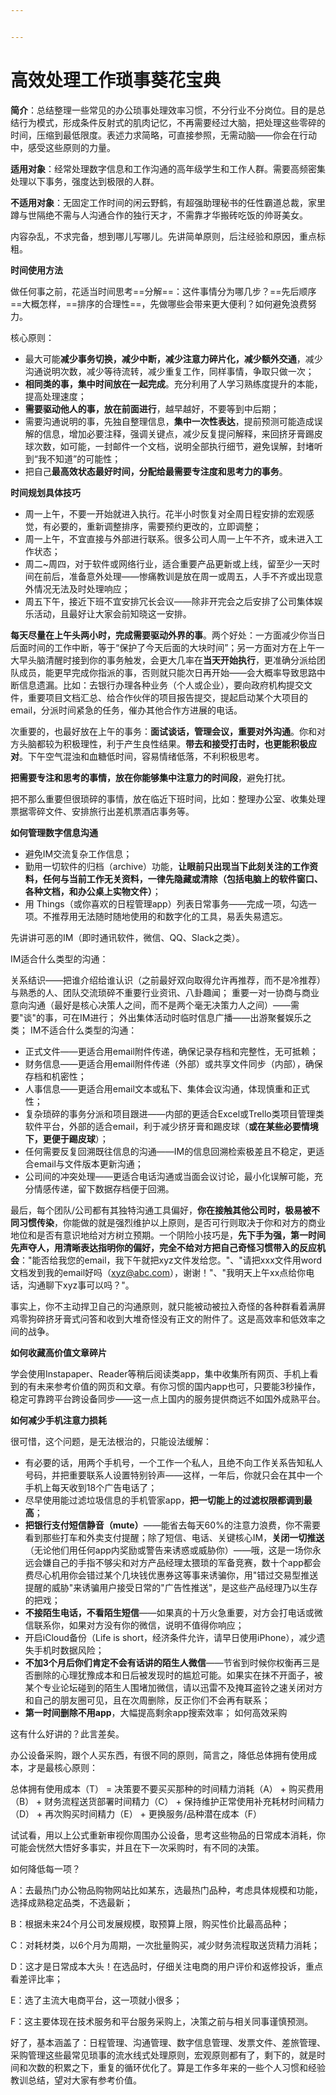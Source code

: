 ```yaml
---


---
```


# 高效处理工作琐事葵花宝典

​​**​简介**：总结整理一些常见的办公琐事处理效率习惯，不分行业不分岗位。目的是总结行为模式，形成条件反射式的肌肉记忆，不再需要经过大脑，把处理这些零碎的时间，压缩到最低限度。表述力求简略，可直接参照，无需动脑——你会在行动中，感受这些原则的力量。

**适用对象**：经常处理数字信息和工作沟通的高年级学生和工作人群。需要高频密集处理以下事务，强度达到极限的人群。

**不适用对象**：无固定工作时间的闲云野鹤，有超强助理秘书的任性霸道总裁，家里蹲与世隔绝不需与人沟通合作的独行天才，不需靠才华搬砖吃饭的帅哥美女。

内容杂乱，不求完备，想到哪儿写哪儿。先讲简单原则，后注经验和原因，重点标粗。

**时间使用方法**

做任何事之前，花适当时间思考==分解==：这件事情分为哪几步？==先后顺序==大概怎样，==排序的合理性==，先做哪些会带来更大便利？如何避免浪费努力。

核心原则：

- 最大可能**减少事务切换，减少中断，减少注意力碎片化，减少额外交通**，减少沟通说明次数，减少等待流转，减少重复工作，同样事情，争取只做一次；
- **相同类的事，集中时间放在一起完成**。充分利用了人学习熟练度提升的本能，提高处理速度；
- **需要驱动他人的事，放在前面进行**，越早越好，不要等到中后期；
- 需要沟通说明的事，先独自整理信息，**集中一次性表达**，提前预测可能造成误解的信息，增加必要注释，强调关键点，减少反复提问解释，来回挤牙膏踢皮球次数，如可能，一封邮件一个文档，说明全部执行细节，避免误解，封堵听到“我不知道”的可能性；
- 把自己**最高效状态最好时间，分配给最需要专注度和思考力的事务**。

**时间规划具体技巧**

- 周一上午，不要一开始就进入执行。花半小时恢复对全周日程安排的宏观感觉，有必要的，重新调整排序，需要预约更改的，立即调整；
- 周一上午，不宜直接与外部进行联系。很多公司人周一上午不齐，或未进入工作状态；
- 周二~周四，对于软件或网络行业，适合重要产品更新或上线，留至少一天时间在前后，准备意外处理——惨痛教训是放在周一或周五，人手不齐或出现意外情况无法及时处理响应；
- 周五下午，接近下班不宜安排冗长会议——除非开完会之后安排了公司集体娱乐活动，且最好让大家会前知晓这一安排。

**每天尽量在上午头两小时，完成需要驱动外界的事**。两个好处：一方面减少你当日后面时间的工作中断，等于“保护了今天后面的大块时间”；另一方面对方在上午一大早头脑清醒时接到你的事务触发，会更大几率在**当天开始执行**，更准确分派给团队成员，能更早完成你指派的事，否则就只能次日再开始——会大概率导致思路中断信息遗漏。比如：去银行办理各种业务（个人或企业），要向政府机构提交文件，重要项目文档汇总、给合作伙伴的项目报告提交，提起启动某个大项目的email，分派时间紧急的任务，催办其他合作方进展的电话。

次重要的，也最好放在上午的事务：**面试谈话，管理会议，重要对外沟通**。你和对方头脑都较为积极理性，利于产生良性结果。**带去和接受打击时，也更能积极应对**。下午空气混浊和血糖低时间，容易情绪低落，不利积极思考。

**把需要专注和思考的事情，放在你能够集中注意力的时间段**，避免打扰。

把不那么重要但很琐碎的事情，放在临近下班时间，比如：整理办公室、收集处理票据零碎文件、安排旅行出差机票酒店事务等。

**如何管理数字信息沟通**

- 避免IM交流复杂工作信息；
- 勤用一切软件的归档（archive）功能，**让眼前只出现当下此刻关注的工作资料，任何与当前工作无关资料，一律先隐藏或清除（包括电脑上的软件窗口、各种文档，和办公桌上实物文件）**；
- 用 Things（或你喜欢的日程管理app）列表日常事务——完成一项，勾选一项。不推荐用无法随时随地使用的和数字化的工具，易丢失易遗忘。

先讲讲可恶的IM（即时通讯软件，微信、QQ、Slack之类）。

IM适合什么类型的沟通：

关系结识——把谁介绍给谁认识（之前最好双向取得允许再推荐，而不是冷推荐）
与熟悉的人、团队交流琐碎不重要行业资讯、八卦趣闻；
重要一对一协商与商业意向沟通（最好是核心决策人之间，而不是两个毫无决策力人之间）——需要"谈"的事，可在IM进行；
外出集体活动时临时信息广播——出游聚餐娱乐之类；
IM不适合什么类型的沟通：

- 正式文件——更适合用email附件传递，确保记录存档和完整性，无可抵赖；
- 财务信息——更适合用email附件传递（外部）或共享文件同步（内部），确保存档和机密性；
- 人事信息——更适合用email文本或私下、集体会议沟通，体现慎重和正式性；
- 复杂琐碎的事务分派和项目跟进——内部的更适合Excel或Trello类项目管理类软件平台，外部的适合email，利于减少挤牙膏和踢皮球（**或在某些必要情境下，更便于踢皮球**）；
- 任何需要反复回溯既往信息的沟通——IM的信息回溯检索极差且不稳定，更适合email与文件版本更新沟通；
- 公司间的冲突处理——更适合电话沟通或当面会议讨论，最小化误解可能，充分情感传递，留下数据存档便于回溯。

最后，每个团队/公司都有其独特沟通工具偏好，**你在接触其他公司时，极易被不同习惯传染**，你能做的就是强烈维护以上原则，是否可行则取决于你和对方的商业地位和是否有意识地给对方树立预期。一个阴险小技巧是，**先下手为强，第一时间先声夺人，用清晰表达指明你的偏好，完全不给对方把自己奇怪习惯带入的反应机会**："能否给我您的email，我下午就把xyz文件发给您。"、"请把xxx文件用word文档发到我的email好吗（xyz@abc.com），谢谢！"、"我明天上午xx点给你电话，沟通聊下xyz事可以吗？"。

事实上，你不主动捍卫自己的沟通原则，就只能被动被拉入奇怪的各种群看着满屏鸡零狗碎挤牙膏式问答和收到大堆奇怪没有正文的附件了。这是高效率和低效率之间的战争。

**如何收藏高价值文章碎片**

学会使用Instapaper、Reader等稍后阅读类app，集中收集所有网页、手机上看到的有未来参考价值的网页和文章。有你习惯的国内app也可，只要能3秒操作，稳定可靠跨平台跨设备同步——这一点上国内的服务提供商远不如国外成熟平台。

**如何减少手机注意力损耗**

很可惜，这个问题，是无法根治的，只能设法缓解：

- 有必要的话，用两个手机号，一个工作一个私人，且绝不向工作关系告知私人号码，并把重要联系人设置特别铃声——这样，一年后，你就只会在其中一个手机上每天收到18个广告电话了；
- 尽早使用能过滤垃圾信息的手机管家app，**把一切能上的过滤权限都调到最高**；
- **​把银行支付短信静音（mute）**——能省去每天60%的注意力浪费，你不需要看到那些打车和外卖支付提醒；
​除了短信、电话、关键核心IM，**关闭一切推送**（无论他们用任何app内奖励或警告来诱惑或威胁你）——哦，这是一场你永远会嫌自己的手指不够尖和对方产品经理太猥琐的军备竞赛，数十个app都会费尽心机用你会错过某个几块钱优惠券这等事来诱骗你，用"错过交易型推送提醒的威胁"来诱骗用户接受日常的"广告性推送"，是这些产品经理乃以生存的把戏；
- **​不接陌生电话，不看陌生短信**——如果真的十万火急重要，对方会打电话或微信联系你，如果对方没有你的微信，说明不值得你响应；
- 开启iCloud备份（Life is short，经济条件允许，请早日使用iPhone），减少遗失手机时数据风险；
- **不加3个月后你们肯定不会有话讲的陌生人微信**——节省到时候你权衡再三是否删除的心理犹豫成本和日后被发现时的尴尬可能。如果实在抹不开面子，被某个专业论坛碰到的陌生人围堵加微信，请以迅雷不及掩耳盗铃之速关闭对方和自己的朋友圈可见，且在次周删除，反正你们不会再有联系；
- **第一时间删除不用app**，大幅提高剩余app搜索效率；
​
如何高效采购

这有什么好讲的？此言差矣。

办公设备采购，跟个人买东西，有很不同的原则，简言之，降低总体拥有使用成本，才是最核心原则：

总体拥有使用成本（T） = 决策要不要买买那种的时间精力消耗（A） + 购买费用（B） + 财务流程送货部署时间精力（C） + 保持维护正常使用补充耗材时间精力（D） + 再次购买时间精力（E） + 更换服务/品种潜在成本（F）

试试看，用以上公式重新审视你周围办公设备，思考这些物品的日常成本消耗，你可能会恍然大悟好多事实，并且在下一次采购时，有不同的决策。

如何降低每一项？

A：去最热门办公物品购物网站比如某东，选最热门品种，考虑具体规模和功能，选择成熟稳定品类，不选最新；

B：根据未来24个月公司发展规模，取预算上限，购买性价比最高品种；

C：对耗材类，以6个月为周期，一次批量购买，减少财务流程取送货精力消耗；

D：这才是日常成本大头！在选品时，仔细关注电商的用户评价和返修投诉，重点看差评比率；

E：选了主流大电商平台，这一项就小很多；

F：这主要体现在技术服务和平台服务采购上，决策之前与相关同事谨慎预测。

好了，基本涵盖了：日程管理、沟通管理、数字信息管理、发票文件、差旅管理、采购管理这些最常见琐事的流水线式处理原则，宏观原则都有了，剩下的，就是时间和次数的积累之下，重复的循环优化了。算是工作多年来的一些个人习惯和经验教训总结，望对大家有参考价值。
